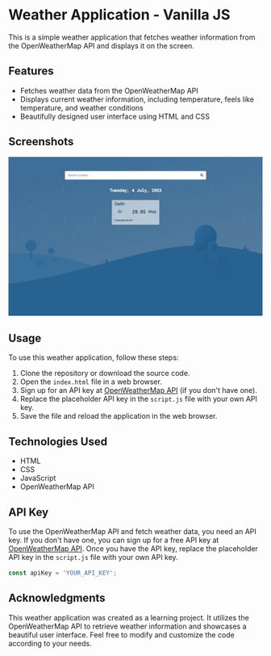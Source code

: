 # Weather Application - Vanilla JS

This is a simple weather application that fetches weather information from the OpenWeatherMap API and displays it on the screen.

## Features

- Fetches weather data from the OpenWeatherMap API
- Displays current weather information, including temperature, feels like temperature, and weather conditions
- Beautifully designed user interface using HTML and CSS

## Screenshots

![Design preview](./design/desktop-design.jpeg)

## Usage

To use this weather application, follow these steps:

1. Clone the repository or download the source code.
2. Open the `index.html` file in a web browser.
3. Sign up for an API key at [OpenWeatherMap API](https://openweathermap.org/) (if you don't have one).
4. Replace the placeholder API key in the `script.js` file with your own API key.
5. Save the file and reload the application in the web browser.

## Technologies Used

- HTML
- CSS
- JavaScript
- OpenWeatherMap API

## API Key

To use the OpenWeatherMap API and fetch weather data, you need an API key. If you don't have one, you can sign up for a free API key at [OpenWeatherMap API](https://openweathermap.org/). Once you have the API key, replace the placeholder API key in the `script.js` file with your own API key.

```javascript
const apiKey = 'YOUR_API_KEY';
```

## Acknowledgments

This weather application was created as a learning project. It utilizes the OpenWeatherMap API to retrieve weather information and showcases a beautiful user interface. Feel free to modify and customize the code according to your needs.
